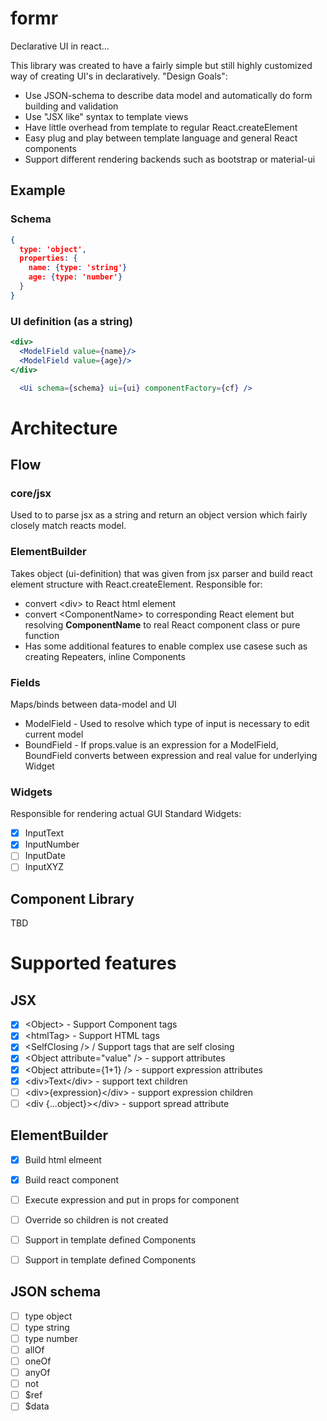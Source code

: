 # formr
Declarative UI in react...

This library was created to have a fairly simple but still highly customized way of creating UI's in declaratively.
"Design Goals":
+ Use JSON-schema to describe data model and automatically do form building and validation
+ Use "JSX like" syntax to template views
+ Have little overhead from template to regular React.createElement
+ Easy plug and play between template language and general React components
+ Support different rendering backends such as bootstrap or material-ui

## Example
### Schema
```json
{
  type: 'object',
  properties: {
    name: {type: 'string'}
    age: {type: 'number'}
  }
}
```
### UI definition (as a string)
```jsx
<div>
  <ModelField value={name}/>
  <ModelField value={age}/>
</div>
```

```jsx
  <Ui schema={schema} ui={ui} componentFactory={cf} />
```
# Architecture
## Flow
### core/jsx
Used to to parse jsx as a string and return an object version which fairly closely match reacts model.
### ElementBuilder
Takes object (ui-definition) that was given from jsx parser and build react element structure with
React.createElement.
Responsible for:
- convert \<div> to React html element
- convert \<ComponentName> to corresponding React element but resolving **ComponentName** to real React component class or pure function
- Has some additional features to enable complex use casese such as creating Repeaters, inline Components
### Fields
Maps/binds between data-model and UI
- ModelField - Used to resolve which type of input is necessary to edit current model
- BoundField - If props.value is an expression for a ModelField, BoundField converts between expression and real value for underlying Widget

### Widgets
Responsible for rendering actual GUI
Standard Widgets:
- [x] InputText
- [x] InputNumber
- [ ] InputDate
- [ ] InputXYZ

## Component Library
TBD

# Supported features
## JSX
- [x] \<Object> - Support Component tags
- [x] \<htmlTag> - Support HTML tags
- [x] \<SelfClosing /> / Support tags that are self closing
- [x] \<Object attribute="value" /> - support attributes
- [x] \<Object attribute={1+1} /> - support expression attributes
- [x] \<div>Text\</div> - support text children
- [ ] \<div>{expression}\</div> - support expression children
- [ ] \<div {...object}>\</div> - support spread attribute

## ElementBuilder
- [x] Build html elmeent
- [x] Build react component
- [ ] Execute expression and put in props for component
- [ ] Override so children is not created
- [ ] Support in template defined Components
- [ ] Support in template defined Components



## JSON schema
- [ ] type object
- [ ] type string
- [ ] type number
- [ ] allOf
- [ ] oneOf
- [ ] anyOf
- [ ] not
- [ ] $ref
- [ ] $data
